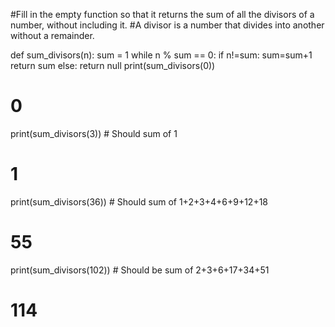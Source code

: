 #Fill in the empty function so that it returns the sum of all the divisors of a number, without including it.
#A divisor is a number that divides into another without a remainder.

def sum_divisors(n):
  sum = 1
  while n % sum == 0:
    if n!=sum:
      sum=sum+1
      return sum
    else:
      return null
print(sum_divisors(0))
# 0
print(sum_divisors(3)) # Should sum of 1
# 1
print(sum_divisors(36)) # Should sum of 1+2+3+4+6+9+12+18
# 55
print(sum_divisors(102)) # Should be sum of 2+3+6+17+34+51
# 114
